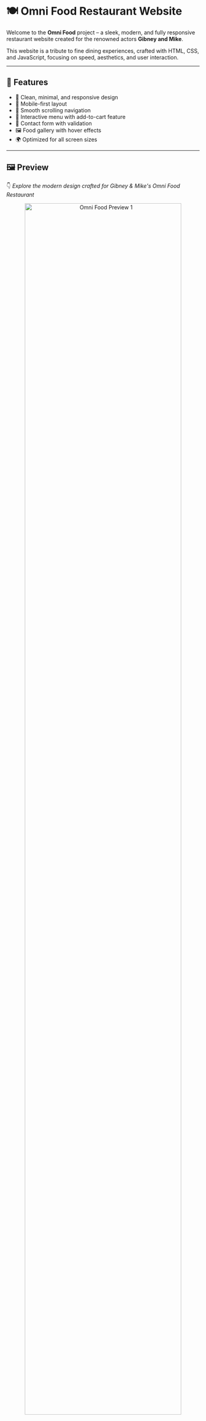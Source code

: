 # 🍽️ Omni Food Restaurant Website

Welcome to the **Omni Food** project – a sleek, modern, and fully responsive restaurant website created for the renowned actors **Gibney and Mike**.

This website is a tribute to fine dining experiences, crafted with HTML, CSS, and JavaScript, focusing on speed, aesthetics, and user interaction.

---

## 🌟 Features

- 🍔 Clean, minimal, and responsive design
- 📱 Mobile-first layout
- 🧭 Smooth scrolling navigation
- 🛒 Interactive menu with add-to-cart feature
- 💬 Contact form with validation
- 🖼️ Food gallery with hover effects
- 🌍 Optimized for all screen sizes

---
## 🖼️ Preview  
👇 *Explore the modern design crafted for Gibney & Mike's Omni Food Restaurant*

<div align="center">
  <img src="https://github.com/user-attachments/assets/cbefba6b-e687-4897-b3c6-77ef6483c808" alt="Omni Food Preview 1" width="90%" />
</div>

---

## 🧾 More Visuals

<table>
  <tr>
    <td align="center" width="33.33%">
      <img src="https://github.com/user-attachments/assets/904bb158-c0ad-4b99-9b32-06b2c689f052" width="95%" height="180px" />
    </td>
    <td align="center" width="33.33%">
      <img src="https://github.com/user-attachments/assets/c533bb47-acdb-4a4a-a02b-08c65e45a794" width="95%" height="180px" />
    </td>
    <td align="center" width="33.33%">
      <img src="https://github.com/user-attachments/assets/a2c4fd43-c4ca-4e3d-b573-1bbc834f2e33" width="95%" height="180px" />
    </td>
  </tr>
  <tr>
    <td align="center">
      <img src="https://github.com/user-attachments/assets/2fadd730-5a70-4082-8b2e-f2d361cc8e4f" width="95%" height="180px" />
    </td>
    <td align="center">
      <img src="https://github.com/user-attachments/assets/15e5d5e5-2400-424f-8d93-2205ff9e1751" width="95%" height="180px" />
    </td>
    <td align="center">
      <img src="https://github.com/user-attachments/assets/cb6e40f0-0680-435f-a7aa-c158f1b54621" width="95%" height="180px" />
    </td>
  </tr>
</table>

---
## Footer 
 <p>Email: <a href="hsgf7667@gmail.com">Contact@OmniFood..</a></p>
<P>© 2025 OmniFood. All rights reserved Under @villan7667.....</P>




